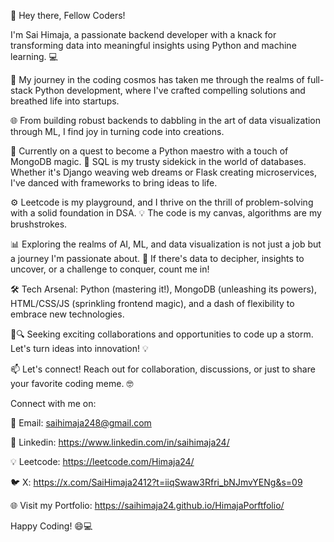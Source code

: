 👋 Hey there, Fellow Coders! 

I'm Sai Himaja, a passionate backend developer with a knack for transforming data into meaningful insights using Python and machine learning. 💻

🚀 My journey in the coding cosmos has taken me through the realms of full-stack Python development, where I've crafted compelling solutions and breathed life into startups.

🌐 From building robust backends to dabbling in the art of data visualization through ML, I find joy in turning code into creations.

🌟 Currently on a quest to become a Python maestro with a touch of MongoDB magic. 🍃 SQL is my trusty sidekick in the world of databases. Whether it's Django weaving web dreams or Flask creating microservices, I've danced with frameworks to bring ideas to life.

⚙️ Leetcode is my playground, and I thrive on the thrill of problem-solving with a solid foundation in DSA. 💡 The code is my canvas, algorithms are my brushstrokes.

📊 Exploring the realms of AI, ML, and data visualization is not just a job but a journey I'm passionate about. 🌌 If there's data to decipher, insights to uncover, or a challenge to conquer, count me in!

🛠️ Tech Arsenal: Python (mastering it!), MongoDB (unleashing its powers), HTML/CSS/JS (sprinkling frontend magic), and a dash of flexibility to embrace new technologies.

🏹🔍 Seeking exciting collaborations and opportunities to code up a storm. Let's turn ideas into innovation! 💡

📫 Let's connect! Reach out for collaboration, discussions, or just to share your favorite coding meme. 🤓

Connect with me on:

📧 Email: saihimaja248@gmail.com

🤝 Linkedin: https://www.linkedin.com/in/saihimaja24/

💡 Leetcode: https://leetcode.com/Himaja24/

🐦 X: https://x.com/SaiHimaja2412?t=iiqSwaw3Rfri_bNJmvYENg&s=09

🌐 Visit my Portfolio: https://saihimaja24.github.io/HimajaPorftfolio/

Happy Coding! 😄💻
